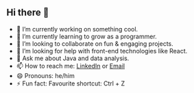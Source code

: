 ## Hi there 👋

- 🔭 I’m currently working on something cool.
- 🌱 I’m currently learning to grow as a programmer. 
- 👯 I’m looking to collaborate on fun & engaging projects.
- 🤔 I’m looking for help with front-end technologies like React.
- 💬 Ask me about Java and data analysis.
- 📫 How to reach me: [LinkedIn](https://www.linkedin.com/in/pavithrailankoon/) or [Email](mailto:ilankoonpavithra@gmail.com)
- 😄 Pronouns: he/him
- ⚡ Fun fact: Favourite shortcut: Ctrl + Z
